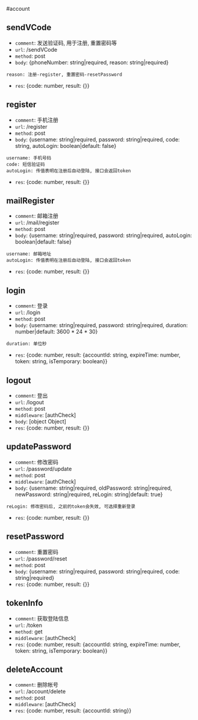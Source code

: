 #account

## sendVCode
* `comment`: 发送验证码, 用于注册, 重置密码等
* `url`: /sendVCode
* `method`: post
* `body`: {phoneNumber: string|required, reason: string|required}
```
reason: 注册-register, 重置密码-resetPassword
```
* `res`: {code: number, result: {}}

## register
* `comment`: 手机注册
* `url`: /register
* `method`: post
* `body`: {username: string|required, password: string|required, code: string, autoLogin: boolean|default: false}
```
username: 手机号码
code: 短信验证码
autoLogin: 传值表明在注册后自动登陆, 接口会返回token
```
* `res`: {code: number, result: {}}

## mailRegister
* `comment`: 邮箱注册
* `url`: /mail/register
* `method`: post
* `body`: {username: string|required, password: string|required, autoLogin: boolean|default: false}
```
username: 邮箱地址
autoLogin: 传值表明在注册后自动登陆, 接口会返回token
```
* `res`: {code: number, result: {}}

## login
* `comment`: 登录
* `url`: /login
* `method`: post
* `body`: {username: string|required, password: string|required, duration: number|default: 3600 * 24 * 30}
```
duration: 单位秒
```
* `res`: {code: number, result: {accountId: string, expireTime: number, token: string, isTemporary: boolean}}

## logout
* `comment`: 登出
* `url`: /logout
* `method`: post
* `middleware`: [authCheck]
* `body`: [object Object]
* `res`: {code: number, result: {}}

## updatePassword
* `comment`: 修改密码
* `url`: /password/update
* `method`: post
* `middleware`: [authCheck]
* `body`: {username: string|required, oldPassword: string|required, newPassword: string|required, reLogin: string|default: true}
```
reLogin: 修改密码后, 之前的token会失效, 可选择重新登录
```
* `res`: {code: number, result: {}}

## resetPassword
* `comment`: 重置密码
* `url`: /password/reset
* `method`: post
* `body`: {username: string|required, password: string|required, code: string|required}
* `res`: {code: number, result: {}}

## tokenInfo
* `comment`: 获取登陆信息
* `url`: /token
* `method`: get
* `middleware`: [authCheck]
* `res`: {code: number, result: {accountId: string, expireTime: number, token: string, isTemporary: boolean}}

## deleteAccount
* `comment`: 删除帐号
* `url`: /account/delete
* `method`: post
* `middleware`: [authCheck]
* `res`: {code: number, result: {accountId: string}}
